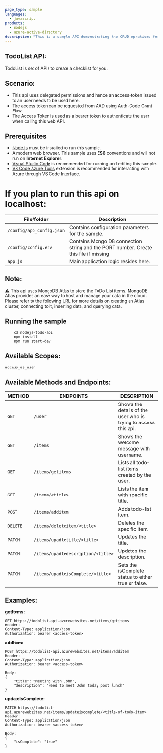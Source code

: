 ```yaml
---
page_type: sample
languages:
  - javascript
products:
  - nodejs
  - azure-active-directory  
description: "This is a sample API demonstrating the CRUD oprations for a ToDo List."
---
```


## TodoList API:
TodoList is set of APIs to create a checklist for you. 

## Scenario:
- This api uses delegated permissions and hence an access-token issued to an user needs to be used here. 
- The access token can be requested from AAD using Auth-Code Grant Flow.
- The Access Token is used as a bearer token to authenticate the user when calling this web API.

## Prerequisites

- [Node.js](https://nodejs.org/en/download/) must be installed to run this sample.
- A modern web browser. This sample uses **ES6** conventions and will not run on **Internet Explorer**.
- [Visual Studio Code](https://code.visualstudio.com/download) is recommended for running and editing this sample.
- [VS Code Azure Tools](https://marketplace.visualstudio.com/items?itemName=ms-vscode.vscode-node-azure-pack) extension is recommended for interacting with Azure through VS Code Interface.

# If you plan to run this api on localhost:

| File/folder                        | Description                                                                           |
|------------------------------------|---------------------------------------------------------------------------------------|
| `/config/app_config.json`          | Contains configuration parameters for the sample.                                     |
| `/config/config.env`               | Contains Mongo DB connection string and the PORT number. Create this file if missing  |
| `app.js`                           | Main application logic resides here.                                                  |


## Note:
:warning:  This api uses MongoDB Atlas to store the ToDo List items. MongoDB Atlas provides an easy way to host and manage your data in the cloud. Please refer to the following [URL](https://docs.atlas.mongodb.com/getting-started/) for more details on creating an Atlas cluster, connecting to it, inserting data, and querying data. 

## Running the sample

```console
    cd nodejs-todo-api
    npm install
    npm run start-dev
```

## Available Scopes:
`access_as_user` 

## Available Methods and Endpoints:

| METHOD    |    ENDPOINTS                          |    DESCRIPTION
------------|---------------------------------------|--------------------------------------------------------------------------------|
| `GET` 	|	`/user`					|   Shows the details of the user who is trying to access this api.  |
| `GET` 	|	`/items`				|	Shows the welcome message with username.                     |
| `GET` 	|	`/items/getitems`  			|   Lists all todo-list items created by the user.                   |                
| `GET`		|	`/items/<title>`			|	Lists the item with specific title.                          |
| `POST` 	|	`/items/additem`			|	Adds todo-list item.                                         |
| `DELETE`	|	`/items/deleteitem/<title>`		|   Deletes the specific item.                                       |
| `PATCH`	|	`/items/upadtetitle/<title>`		|	Updates the title.                                           |
| `PATCH`	|	`/items/upadtedescription/<title>`	|   Updates the description.                                         |
| `PATCH`	|	`/items/upadteisComplete/<title>`	|   Sets the isComplete status to either true or false.              |

## Examples:

**getItems:**
```
GET https://todolist-api.azurewebsites.net/items/getitems
Header:
Content-Type: application/json
Authorization: bearer <access-token>
```

**addItem:**
```
POST https://todolist-api.azurewebsites.net/items/additem
Header:
Content-Type: application/json
Authorization: bearer <access-token>

Body:
{
	"title": "Meeting with John",
	"description": "Need to meet John today post lunch"
}
```

**updateIsComplete:**
```
PATCH https://todolist-api.azurewebsites.net/items/updateiscomplete/<title-of-todo-item>
Header:
Content-Type: application/json
Authorization: bearer <access-token>

Body:
{
	"isComplete": "true"
}

```

